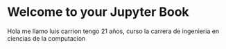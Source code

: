 # Welcome to your Jupyter Book
Hola me llamo luis carrion tengo 21 años, curso la carrera de ingenieria en ciencias de la computacion

```{tableofcontents}
```
